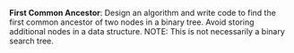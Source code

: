 **First Common Ancestor**: 
Design an algorithm and write code to find the first common ancestor of two nodes in a binary tree. Avoid storing additional nodes in a data structure. NOTE: This is not necessarily a binary search tree. 